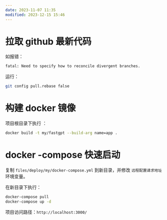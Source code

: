 ```yaml
---
date: 2023-11-07 11:35
modified: 2023-12-15 15:46
---
```

# 拉取 github 最新代码
如报错：
```bash
fatal: Need to specify how to reconcile divergent branches.
```
运行：
```bash
git config pull.rebase false
```

# 构建 docker 镜像
项目根目录下执行 ：
```bash
docker build -t my/fastgpt --build-arg name=app .
```

# docker -compose 快速启动
复制 `files/deploy/my/docker-compose.yml` 到新目录，并修改 `远程配置请求地址` 环境变量。

在新目录下执行：
```bash
docker-compose pull
docker-compose up -d
```

项目访问路径：`http://localhost:3000/`